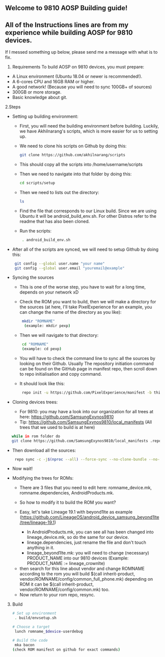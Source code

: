 ## Welcome to 9810 AOSP Building guide!
## All of the Instructions lines are from my experience while building AOSP for 9810 devices.
   If I messed something up below, please send me a message with what is to fix.

1. Requirements
To build AOSP on 9810 devices, you must prepare:
+ A Linux environment (Ubuntu 18.04 or newer is recommended!).
+ A 6-cores CPU and 16GB RAM or higher.
+ A good network! (Because you will need to sync 100GB+ of sources)
+ 300GB or more storage.
+ Basic knowledge about git.

2.Steps
+ Setting up building environment:
  - First, you will need the building environment before building. Luckily, we have Akhilnarang's scripts, which is more easier for us to setting up.
  - We need to clone his scripts on Github by doing this:
     ```bash
     git clone https://github.com/akhilnarang/scripts
     ```
 
  - This should copy all the scripts into /home/username/scripts
  
  - Then we need to navigate into that folder by doing this:
     ```bash
     cd scripts/setup
     ```
  - Then we need to lists out the directory:
     ```bash
     ls
     ```

  - Find the file that corresponds to our Linux build. Since we are using Ubuntu it will be android_build_env.sh.
    For other Distros refer to the readme that has also been cloned.
 
  - Run the scripts: 
    ```bash
     . android_build_env.sh
    ```

+ After all of the scripts are synced, we will need to setup Github by doing this:
    ```bash
     git config --global user.name "your name"
     git config --global user.email "youremail@example"
    ```

+ Syncing the sources
  - This is one of the worse step, you have to wait for a long time, depends on your network xD
  - Check the ROM you want to build, then we will make a directory for the sources
    (at here, I'll take PixelExperience for an example, you can change the name of the directory as you like):
    ```bash
     mkdir "ROMNAME"
      (example: mkdir pexp)
    ```

  - Then we will navigate to that directory:
    ```bash
     cd "ROMNAME" 
     (example: cd pexp)
    ```

  - You will have to check the command line to sync all the sources by looking on their Github.
    Usually The repository initiation command can be found on the GitHub page in manifest repo,
    then scroll down to repo initialisation and copy command.
  
  - It should look like this: 
    ```bash
     repo init -u https://github.com/PixelExperience/manifest -b thirteen
    ```

+ Cloning devices trees:
  - For 9810: you may have a look into our organization for all trees at here: https://github.com/SamsungExynos9810
  - Tip: https://github.com/SamsungExynos9810/local_manifests (All trees that we used to build is at here)
 ```bash
    while in rom folder do
    git clone https://github.com/SamsungExynos9810/local_manifests .repo/local_manifests
 ```

  - Then download all the sources:
    ```bash
     repo sync -c -j$(nproc --all) --force-sync --no-clone-bundle --no-tags
    ```

  - Now wait!

+ Modifying the trees for ROMs:
  - There are 3 files that you need to edit here: romname_device.mk, romname.dependencies, AndroidProducts.mk.
  - So how to modify it to build the ROM you want?
  - Easy, let's take Lineage 19.1 with beyond1lte as example
	 (https://github.com/LineageOS/android_device_samsung_beyond1lte/tree/lineage-19.1)

	+ In AndroidProducts.mk, you can see all has been changed into lineage_device.mk, so do the same for our device.
	+ lineage.dependencies, just rename the file and don't touch anything in it.
	+ lineage_beyond1lte.mk: you will need to change (necessary) PRODUCT_NAME into our 9810 devices (Example: PRODUCT_NAME := lineage_crownlte)
  + then search for this line about vendor and change ROMNAME according to the rom you will build 
    $(call inherit-product, vendor/ROMNAME/config/common_full_phone.mk) 
    depending on ROM it can be $(call inherit-product, vendor/ROMNAME/config/common.mk) too.
  - Now return to your rom repo, resync.

3. Build
    ```bash
   # Set up environment
     . build/envsetup.sh

   # Choose a target
     lunch romname_$device-userdebug

   # Build the code
     mka bacon  
   (check ROM manifest on github for exact commands)      
    ```
